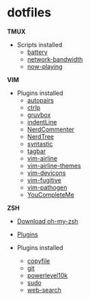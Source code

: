 # dotfiles

**TMUX**
  * Scripts installed
    * [battery](https://github.com/jldeen/bad-ass-terminal/blob/master/bin/battery.sh)
    * [network-bandwidth](https://github.com/xamut/tmux-network-bandwidth)
    * [now-playing](https://gugsrs.github.io/tmux-spotify-mac/)
 
**VIM**
  * Plugins installed
    * [autopairs](https://github.com/jiangmiao/auto-pairs)
    * [ctrlp](https://github.com/ctrlpvim/ctrlp.vim)
    * [gruvbox](https://github.com/morhetz/gruvbox)
    * [indentLine](https://github.com/Yggdroot/indentLine)
    * [NerdCommenter](https://github.com/preservim/nerdcommenter)
    * [NerdTree](https://github.com/scrooloose/nerdtree)
    * [syntastic](https://github.com/vim-syntastic/syntastic)
    * [tagbar](https://github.com/preservim/tagbar)
    * [vim-airline](https://github.com/vim-airline/vim-airline)
    * [vim-airline-themes](https://github.com/vim-airline/vim-airline-themes)
    * [vim-devicons](https://github.com/ryanoasis/vim-devicons)
    * [vim-fugitive](https://github.com/tpope/vim-fugitive)
    * [vim-pathogen](https://github.com/tpope/vim-pathogen)
    * [YouCompleteMe](https://github.com/tabnine/YouCompleteMe)
    
**ZSH**

  * [Download oh-my-zsh](https://ohmyz.sh)
  * [Plugins](https://github.com/ohmyzsh/ohmyzsh/tree/master/plugins)
  
  * Plugins installed
    * [copyfile](https://github.com/ohmyzsh/ohmyzsh/tree/master/plugins/copyfile)
    * [git](https://github.com/ohmyzsh/ohmyzsh/tree/master/plugins/git)
    * [powerlevel10k](https://github.com/romkatv/powerlevel10k)
    * [sudo](https://github.com/ohmyzsh/ohmyzsh/tree/master/plugins/sudo)
    * [web-search](https://github.com/ohmyzsh/ohmyzsh/blob/master/plugins/web-search/web-search.plugin.zsh)
